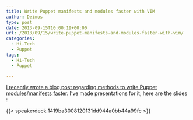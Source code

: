 ```yaml
---
title: Write Puppet manifests and modules faster with VIM
author: Deimos
type: post
date: 2013-09-15T10:00:19+00:00
url: /2013/09/15/write-puppet-manifests-and-modules-faster-with-vim/
categories:
  - Hi-Tech
  - Puppet
tags:
  - Hi-Tech
  - Puppet

---
```


[I recently wrote a blog post regarding methods to write Puppet modules/manifests faster][1]. I’ve made presentations for it, here are the slides :

{{< speakerdeck 1419ba3008120131dd944a0bb44a99fc >}}

 [1]: https://blog.deimos.fr/2013/09/03/puppet-write-modulemanifests-faster/
